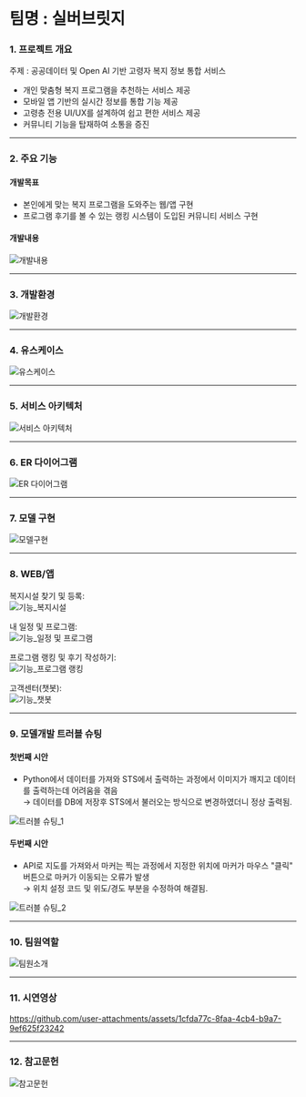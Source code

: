# 팀명 : 실버브릿지

### 1. 프로젝트 개요
주제 : 공공데이터 및 Open AI 기반 고령자 복지 정보 통합 서비스
- 개인 맞춤형 복지 프로그램을 추천하는 서비스 제공
- 모바일 앱 기반의 실시간 정보를 통합 기능 제공
- 고령층 전용 UI/UX를 설계하여 쉽고 편한 서비스 제공
- 커뮤니티 기능을 탑재하여 소통을 증진

---

### 2. 주요 기능
#### 개발목표
- 본인에게 맞는 복지 프로그램을 도와주는 웹/앱 구현
- 프로그램 후기를 볼 수 있는 랭킹 시스템이 도입된 커뮤니티 서비스 구현

#### 개발내용
![개발내용](./img/개발내용.png)

---

### 3. 개발환경
![개발환경](./img/개발환경.png)

---

### 4. 유스케이스
![유스케이스](./img/유스케이스.png)

---

### 5. 서비스 아키텍처
![서비스 아키텍처](./img/서비스%20아키텍쳐.png)

---

### 6. ER 다이어그램
![ER 다이어그램](./img/ER%20다이어그램.png)

---

### 7. 모델 구현
![모델구현](./img/모델구현.png)

---

### 8. WEB/앱 

복지시설 찾기 및 등록:  
![기능_복지시설](./img/기능_복지시설.png)

내 일정 및 프로그램:  
![기능_일정 및 프로그램](./img/기능_일정%20및%20프로그램.png)

프로그램 랭킹 및 후기 작성하기:  
![기능_프로그램 랭킹](./img/기능_프로그램%20랭킹.png)

고객센터(챗봇):  
![기능_챗봇](./img/기능_챗봇.png)

---

### 9. 모델개발 트러블 슈팅

#### 첫번째 시안
- Python에서 데이터를 가져와 STS에서 출력하는 과정에서 이미지가 깨지고 데이터를 출력하는데 어려움을 겪음  
  → 데이터를 DB에 저장후 STS에서 불러오는 방식으로 변경하였더니 정상 출력됨.

![트러블 슈팅_1](./img/트러블%20슈팅_1.png)

#### 두번째 시안
- API로 지도를 가져와서 마커는 찍는 과정에서 지정한 위치에 마커가 마우스 "클릭" 버튼으로 마커가 이동되는 오류가 발생  
  → 위치 설정 코드 및 위도/경도 부분을 수정하여 해결됨.

![트러블 슈팅_2](./img/트러블%20슈팅_2.png)

---

### 10. 팀원역할
![팀원소개](./img/팀원소개.png)

---

### 11. 시연영상
https://github.com/user-attachments/assets/1cfda77c-8faa-4cb4-b9a7-9ef625f23242

---

### 12. 참고문헌
![참고문헌](./img/참고문헌.png)
